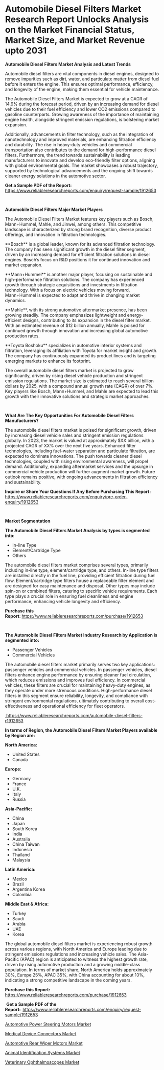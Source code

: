 <p><h1>Automobile Diesel Filters Market Research Report Unlocks Analysis on the Market Financial Status, Market Size, and Market Revenue upto 2031</h1></p><p><strong>Automobile Diesel Filters Market Analysis and Latest Trends</strong></p>
<p><p>Automobile diesel filters are vital components in diesel engines, designed to remove impurities such as dirt, water, and particulate matter from diesel fuel before it enters the engine. This ensures optimal performance, efficiency, and longevity of the engine, making them essential for vehicle maintenance.</p><p>The Automobile Diesel Filters Market is expected to grow at a CAGR of 14.9% during the forecast period, driven by an increasing demand for diesel vehicles due to their fuel efficiency and lower CO2 emissions compared to gasoline counterparts. Growing awareness of the importance of maintaining engine health, alongside stringent emission regulations, is bolstering market expansion. </p><p>Additionally, advancements in filter technology, such as the integration of nanotechnology and improved materials, are enhancing filtration efficiency and durability. The rise in heavy-duty vehicles and commercial transportation also contributes to the demand for high-performance diesel filters. Furthermore, the trend towards sustainability is leading manufacturers to innovate and develop eco-friendly filter options, aligning with global environmental goals. The market showcases a robust trajectory, supported by technological advancements and the ongoing shift towards cleaner energy solutions in the automotive sector.</p></p>
<p><strong>Get a Sample PDF of the Report:&nbsp;</strong> <a href="https://www.reliableresearchreports.com/enquiry/request-sample/1912653?utm_campaign=8&utm_medium=2&utm_source=Github&utm_content=ia&utm_term=04112024&utm_id=automobile-diesel-filters">https://www.reliableresearchreports.com/enquiry/request-sample/1912653</a></p>
<p>&nbsp;</p>
<p><strong>Automobile Diesel Filters Major Market Players</strong></p>
<p><p>The Automobile Diesel Filters Market features key players such as Bosch, Mann+Hummel, Mahle, and Jinwei, among others. This competitive landscape is characterized by strong brand recognition, diverse product offerings, and innovation in filtration technologies.</p><p>**Bosch** is a global leader, known for its advanced filtration technology. The company has seen significant growth in the diesel filter segment, driven by an increasing demand for efficient filtration solutions in diesel engines. Bosch’s focus on R&D positions it for continued innovation and market expansion. </p><p>**Mann+Hummel** is another major player, focusing on sustainable and high-performance filtration solutions. The company has experienced growth through strategic acquisitions and investments in filtration technology. With a focus on electric vehicles moving forward, Mann+Hummel is expected to adapt and thrive in changing market dynamics.</p><p>**Mahle**, with its strong automotive aftermarket presence, has been growing steadily. The company emphasizes lightweight and energy-efficient designs, contributing to its expansion in the diesel filter market. With an estimated revenue of $12 billion annually, Mahle is poised for continued growth through innovation and increasing global automotive production rates.</p><p>**Toyota Boshoku** specializes in automotive interior systems and filtration, leveraging its affiliation with Toyota for market insight and growth. The company has continuously expanded its product lines and is targeting emerging markets to enhance its footprint.</p><p>The overall automobile diesel filters market is projected to grow significantly, driven by rising diesel vehicle production and stringent emission regulations. The market size is estimated to reach several billion dollars by 2025, with a compound annual growth rate (CAGR) of over 7%. Key players like Bosch, Mann+Hummel, and Mahle are expected to lead this growth with their innovative solutions and strategic market approaches.</p></p>
<p>&nbsp;</p>
<p><strong>What Are The Key Opportunities For Automobile Diesel Filters Manufacturers?</strong></p>
<p><p>The automobile diesel filters market is poised for significant growth, driven by increasing diesel vehicle sales and stringent emission regulations globally. In 2023, the market is valued at approximately $XX billion, with a projected CAGR of XX% over the next five years. Enhanced filter technologies, including fuel-water separation and particulate filtration, are expected to dominate innovations. The push towards cleaner diesel technologies, coupled with rising environmental awareness, will propel demand. Additionally, expanding aftermarket services and the upsurge in commercial vehicle production will further augment market growth. Future outlook remains positive, with ongoing advancements in filtration efficiency and sustainability.</p></p>
<p><strong>Inquire or Share Your Questions If Any Before Purchasing This Report:</strong> <a href="https://www.reliableresearchreports.com/enquiry/pre-order-enquiry/1912653?utm_campaign=8&utm_medium=2&utm_source=Github&utm_content=ia&utm_term=04112024&utm_id=automobile-diesel-filters">https://www.reliableresearchreports.com/enquiry/pre-order-enquiry/1912653</a></p>
<p>&nbsp;</p>
<p><strong>Market Segmentation</strong></p>
<p><strong>The Automobile Diesel Filters Market Analysis by types is segmented into:</strong></p>
<p><ul><li>In-line Type</li><li>Element/Cartridge Type</li><li>Others</li></ul></p>
<p><p>The automobile diesel filters market comprises several types, primarily including in-line type, element/cartridge type, and others. In-line type filters are installed directly in the fuel line, providing efficient filtration during fuel flow. Element/cartridge type filters house a replaceable filter element and are designed for easy maintenance and disposal. Other types may include spin-on or combined filters, catering to specific vehicle requirements. Each type plays a crucial role in ensuring fuel cleanliness and engine performance, enhancing vehicle longevity and efficiency.</p></p>
<p><strong>Purchase this Report:&nbsp;</strong><a href="https://www.reliableresearchreports.com/purchase/1912653?utm_campaign=8&utm_medium=2&utm_source=Github&utm_content=ia&utm_term=04112024&utm_id=automobile-diesel-filters">https://www.reliableresearchreports.com/purchase/1912653</a></p>
<p>&nbsp;</p>
<p><strong>The Automobile Diesel Filters Market Industry Research by Application is segmented into:</strong></p>
<p><ul><li>Passenger Vehicles</li><li>Commercial Vehicles</li></ul></p>
<p><p>The automobile diesel filters market primarily serves two key applications: passenger vehicles and commercial vehicles. In passenger vehicles, diesel filters enhance engine performance by ensuring cleaner fuel circulation, which reduces emissions and improves fuel efficiency. In commercial vehicles, these filters are crucial for maintaining heavy-duty engines, as they operate under more strenuous conditions. High-performance diesel filters in this segment ensure reliability, longevity, and compliance with stringent environmental regulations, ultimately contributing to overall cost-effectiveness and operational efficiency for fleet operators.</p></p>
<p><a href="https://www.reliableresearchreports.com/automobile-diesel-filters-r1912653?utm_campaign=8&utm_medium=2&utm_source=Github&utm_content=ia&utm_term=04112024&utm_id=automobile-diesel-filters">&nbsp;https://www.reliableresearchreports.com/automobile-diesel-filters-r1912653</a></p>
<p><strong>In terms of Region, the Automobile Diesel Filters Market Players available by Region are:</strong></p>
<p>
    <p> <strong> North America: </strong>
        <ul>
            <li>United States</li>
            <li>Canada</li>
        </ul>
        </p> 
    <p> <strong> Europe: </strong>
        <ul>
            <li>Germany</li>
            <li>France</li>
            <li>U.K.</li>
            <li>Italy</li>
            <li>Russia</li>
        </ul>
        </p> 
    <p> <strong> Asia-Pacific: </strong>
        <ul>
            <li>China</li>
            <li>Japan</li>
            <li>South Korea</li>
            <li>India</li>
            <li>Australia</li>
            <li>China Taiwan</li>
            <li>Indonesia</li>
            <li>Thailand</li>
            <li>Malaysia</li>
        </ul>
        </p> 
    <p> <strong> Latin America: </strong>
        <ul>
            <li>Mexico</li>
            <li>Brazil</li>
            <li>Argentina Korea</li>
            <li>Colombia</li>
        </ul>
        </p> 
    <p> <strong> Middle East & Africa: </strong>
        <ul>
            <li>Turkey</li>
            <li>Saudi</li>
            <li>Arabia</li>
            <li>UAE</li>
            <li>Korea</li>
        </ul>
    </p>
    </p>
<p><p>The global automobile diesel filters market is experiencing robust growth across various regions, with North America and Europe leading due to stringent emissions regulations and increasing vehicle sales. The Asia-Pacific (APAC) region is anticipated to witness the highest growth rate, driven by rising automotive production and a growing middle-class population. In terms of market share, North America holds approximately 30%, Europe 25%, APAC 35%, with China accounting for about 10%, indicating a strong competitive landscape in the coming years.</p></p>
<p><strong>Purchase this Report: </strong><a href="https://www.reliableresearchreports.com/purchase/1912653?utm_campaign=8&utm_medium=2&utm_source=Github&utm_content=ia&utm_term=04112024&utm_id=automobile-diesel-filters">https://www.reliableresearchreports.com/purchase/1912653</a></p>
<p>&nbsp;<strong>Get a Sample PDF of the Report:&nbsp;&nbsp;</strong><a href="https://www.reliableresearchreports.com/enquiry/request-sample/1912653?utm_campaign=8&utm_medium=2&utm_source=Github&utm_content=ia&utm_term=04112024&utm_id=automobile-diesel-filters">https://www.reliableresearchreports.com/enquiry/request-sample/1912653</a></p>
<p><strong></strong></p>
<p><p><a href="https://github.com/cliffxbwergin/Market-Research-Report-List-1/blob/main/automotive-power-steering-motors-market.md?utm_campaign=8&utm_medium=2&utm_source=Github&utm_content=ia&utm_term=04112024&utm_id=automobile-diesel-filters">Automotive Power Steering Motors Market</a></p><p><a href="https://issuu.com/reportprime-2/docs/medical-device-connectors-market-si_f997e7a9a0992a?utm_campaign=8&utm_medium=2&utm_source=Github&utm_content=ia&utm_term=04112024&utm_id=automobile-diesel-filters">Medical Device Connectors Market</a></p><p><a href="https://github.com/loftinirkaakcsu/Market-Research-Report-List-1/blob/main/automotive-rear-wiper-motors-market.md?utm_campaign=8&utm_medium=2&utm_source=Github&utm_content=ia&utm_term=04112024&utm_id=automobile-diesel-filters">Automotive Rear Wiper Motors Market</a></p><p><a href="https://issuu.com/reportprime-2/docs/animal-identification-systems-marke_f266440e5b1894?utm_campaign=8&utm_medium=2&utm_source=Github&utm_content=ia&utm_term=04112024&utm_id=automobile-diesel-filters">Animal Identification Systems Market</a></p><p><a href="https://issuu.com/reportprime-2/docs/veterinary-ophthalmoscopes-market-s_7211f0883452f6?utm_campaign=8&utm_medium=2&utm_source=Github&utm_content=ia&utm_term=04112024&utm_id=automobile-diesel-filters">Veterinary Ophthalmoscopes Market</a></p></p>
